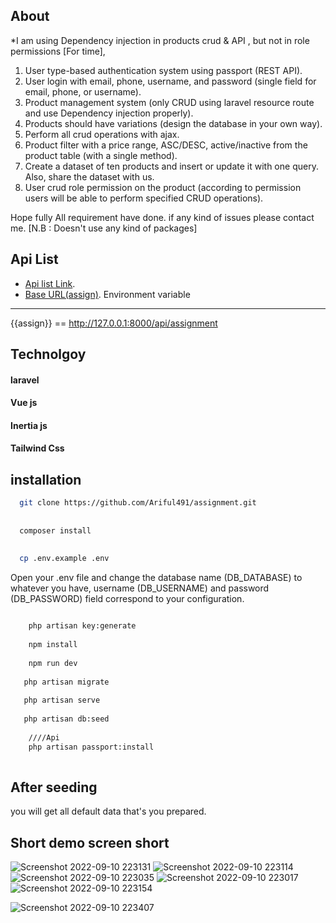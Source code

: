 About
------
 *I am using Dependency  injection   in products crud & API ,
but not in role permissions [For time],

1. User type-based authentication system using passport (REST API).
2. User login with email, phone, username, and password (single field for email, phone, or username).
3. Product management system (only CRUD using laravel resource route and use Dependency injection properly).
4. Products should have variations (design the database in your own way).
5. Perform all crud operations with ajax.
6. Product filter with a price range, ASC/DESC, active/inactive from the product table (with a single method).
7. Create a dataset of ten products and insert or update it with one query. Also, share the dataset with us.
8. User crud role permission on the product (according to permission users will be able to perform specified CRUD operations).

Hope fully  All requirement have done. if any kind of issues please contact me.
[N.B : Doesn't use any kind of packages]

Api List
------

- [Api list Link](https://www.getpostman.com/collections/46cfb22cd0bc0e495b6f).
- [Base URL(assign)](http://127.0.0.1:8000/api/assignment).
Environment variable
------
{{assign}} == http://127.0.0.1:8000/api/assignment

Technolgoy
------



#### laravel 
#### Vue js 
#### Inertia js 
#### Tailwind Css 


installation
------
``` bash
  git clone https://github.com/Ariful491/assignment.git
  
  
  composer install
  
  
  cp .env.example .env
```
Open your .env file and change the database name (DB_DATABASE) to whatever you have, username (DB_USERNAME) and password (DB_PASSWORD) field correspond to your configuration.

``` bash

    php artisan key:generate
    
    npm install
    
    npm run dev
   
   php artisan migrate
   
   php artisan serve
   
   php artisan db:seed
    
    ////Api
    php artisan passport:install
   
```

 After seeding
 ------

you will get   all default data that's you prepared.
 
Short demo screen short
------
![Screenshot 2022-09-10 223131](https://user-images.githubusercontent.com/52754507/189492846-dad72571-2a72-4506-b569-cbd6ab20154e.png)
![Screenshot 2022-09-10 223114](https://user-images.githubusercontent.com/52754507/189492847-43594f9a-47af-4552-98dd-88b3e6857d4b.png)
![Screenshot 2022-09-10 223035](https://user-images.githubusercontent.com/52754507/189492849-7c3bb668-7aec-453a-abe0-cf698eb549c1.png)
![Screenshot 2022-09-10 223017](https://user-images.githubusercontent.com/52754507/189492851-5c70b5af-8fb1-4ce3-b427-b9f70072c196.png)
![Screenshot 2022-09-10 223154](https://user-images.githubusercontent.com/52754507/189492854-9f31a185-2b91-46a0-8571-152e3e68fdfb.png)

![Screenshot 2022-09-10 223407](https://user-images.githubusercontent.com/52754507/189492914-58ad8d28-70fe-40c3-9193-b2717f783161.png)


 
